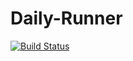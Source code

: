 # Daily-Runner

[![Build Status](https://travis-ci.com/crazyuploader/Daily-Runner.svg?branch=check-my-site)](https://travis-ci.com/crazyuploader/Daily-Runner)
